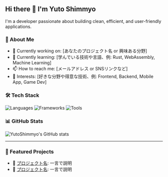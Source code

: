 ## Hi there 👋 I'm Yuto Shimmyo

I'm a developer passionate about building clean, efficient, and user-friendly applications.

### 🚀 About Me
- 🔭 Currently working on: [あなたのプロジェクト名 or 興味ある分野]
- 🌱 Currently learning: [学んでいる技術や言語、例: Rust, WebAssembly, Machine Learning]
- 📫 How to reach me: [メールアドレス or SNSリンクなど]
- 🧠 Interests: [好きな分野や得意な技術、例: Frontend, Backend, Mobile App, Game Dev]

### 🛠️ Tech Stack
![Languages](https://img.shields.io/badge/Code-JavaScript-informational?style=flat&logo=javascript)
![Frameworks](https://img.shields.io/badge/Framework-React-informational?style=flat&logo=react)
![Tools](https://img.shields.io/badge/Tools-VSCode-informational?style=flat&logo=visual-studio-code)

<!-- 必要に応じて追加 -->
<!-- 
![Python](https://img.shields.io/badge/Code-Python-informational?style=flat&logo=python)
![Node.js](https://img.shields.io/badge/Backend-Node.js-informational?style=flat&logo=node.js)
-->

### 📊 GitHub Stats
![YutoShimmyo's GitHub stats](https://github-readme-stats.vercel.app/api?username=YutoShimmyo&show_icons=true&theme=tokyonight)

---

### 📁 Featured Projects
- 🔹 [プロジェクト名](GitHubリポジトリのURL): 一言で説明
- 🔹 [プロジェクト名](URL): 一言で説明
